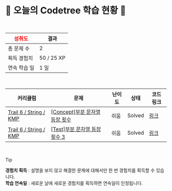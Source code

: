 # 🌲 오늘의 Codetree 학습 현황 🌲

<br />

| <span style="color:red;display:block;text-align:center;"> **성취도**</span> | 결과 |
|---|---|
| 총 문제 수 | 2 |
| 획득 경험치 | 50 / 25 XP |
| 연속 학습 일 | 1 일 |

<br />

|커리큘럼|문제|난이도|상태|코드 링크|
|---|---|---|---|---|
|[Trail 6 / String / KMP](https://www.codetree.ai/trail-info/intermediate-high/)|[[Concept]부분 문자열 등장 횟수](https://www.codetree.ai/trails/complete/curated-cards/intro-substring-occurrence-count/)|쉬움|Solved|[링크](https://github.com/tjdlfgns1234/Algorithm/blob/main/250410/%EB%B6%80%EB%B6%84%20%EB%AC%B8%EC%9E%90%EC%97%B4%20%EB%93%B1%EC%9E%A5%20%ED%9A%9F%EC%88%98/substring-occurrence-count.cpp)|
|[Trail 6 / String / KMP](https://www.codetree.ai/trail-info/intermediate-high/)|[[Test]부분 문자열 등장 횟수 3](https://www.codetree.ai/trails/complete/curated-cards/test-substring-occurrence-count-3/)|쉬움|Solved|[링크](https://github.com/tjdlfgns1234/Algorithm/blob/main/250410/%EB%B6%80%EB%B6%84%20%EB%AC%B8%EC%9E%90%EC%97%B4%20%EB%93%B1%EC%9E%A5%20%ED%9A%9F%EC%88%98%203/substring-occurrence-count-3.cpp)|


<br />

> [!TIP]
> **경험치 획득** : 설명을 보지 않고 해결한 문제에 대해서만 한 번 경험치를 획득할 수 있습니다.  
> **학습 연속일** : 새로운 날에 새로운 경험치를 획득하면 연속일이 인정됩니다.


